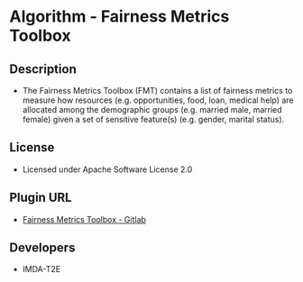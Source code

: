 # Algorithm - Fairness Metrics Toolbox

## Description
* The Fairness Metrics Toolbox (FMT) contains a list of fairness metrics to measure how resources (e.g. opportunities, food, loan, medical help) are allocated among the demographic groups (e.g. married male, married female) given a set of sensitive feature(s) (e.g. gender, marital status).

## License
* Licensed under Apache Software License 2.0

## Plugin URL
* [Fairness Metrics Toolbox - Gitlab](https://gitlab.com/imda_dsl/t2po/ai-verify/ai-verify-stock-plugins/fairness_metrics_toolbox)

## Developers
* IMDA-T2E